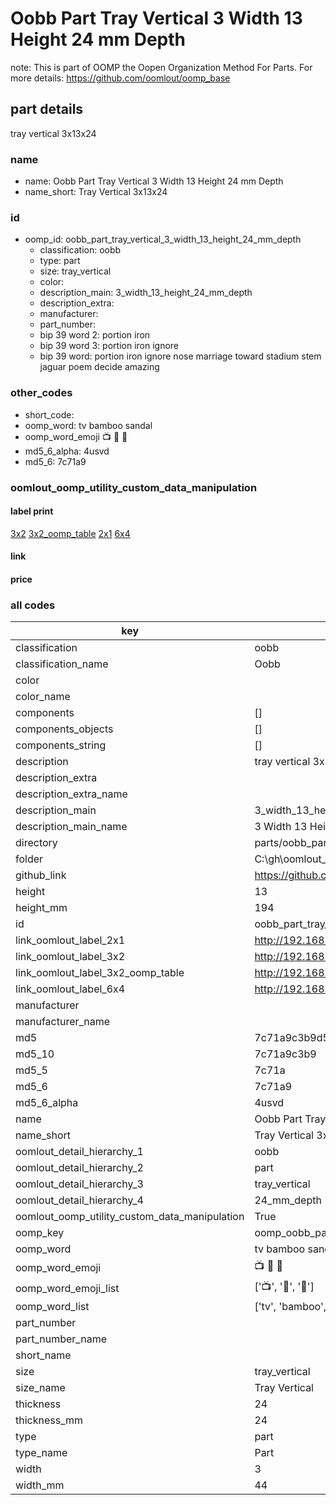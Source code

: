 # Oobb Part Tray Vertical 3 Width 13 Height 24 mm Depth  

note: This is part of OOMP the Oopen Organization Method For Parts. For more details: https://github.com/oomlout/oomp_base

##  part details
  



tray vertical 3x13x24



### name
* name: Oobb Part Tray Vertical 3 Width 13 Height 24 mm Depth
* name_short: Tray Vertical 3x13x24 
### id
* oomp_id: oobb_part_tray_vertical_3_width_13_height_24_mm_depth
  * classification: oobb
  * type: part
  * size: tray_vertical
  * color: 
  * description_main: 3_width_13_height_24_mm_depth
  * description_extra: 
  * manufacturer: 
  * part_number: 
  * bip 39 word 2: portion iron
  * bip 39 word 3: portion iron ignore
  * bip 39 word: portion iron ignore nose marriage toward stadium stem jaguar poem decide amazing

### other_codes
* short_code: 
* oomp_word: tv bamboo sandal
* oomp_word_emoji :tv: :bamboo: :sandal:
* md5_6_alpha: 4usvd
* md5_6: 7c71a9






### oomlout_oomp_utility_custom_data_manipulation
#### label print
[3x2](http://192.168.1.245:1112/?label=oomp%204usvd)
[3x2_oomp_table](http://192.168.1.108:1112/?label=oomp%204usvd)
[2x1](http://192.168.1.242:1112/?label=oomp%204usvd)
[6x4](http://192.168.1.55:1112/?label=oomp%204usvd)    

#### link

                              

#### price







### all codes 
| key | value |  
| --- | --- |  
| classification | oobb |  
| classification_name | Oobb |  
| color |  |  
| color_name |  |  
| components | [] |  
| components_objects | [] |  
| components_string | [] |  
| description | tray vertical 3x13x24 |  
| description_extra |  |  
| description_extra_name |  |  
| description_main | 3_width_13_height_24_mm_depth |  
| description_main_name | 3 Width 13 Height 24 mm Depth |  
| directory | parts/oobb_part_tray_vertical_3_width_13_height_24_mm_depth |  
| folder | C:\gh\oomlout_oobb_version_4_generated_parts\parts\oobb_part_tray_vertical_3_width_13_height_24_mm_depth |  
| github_link | https://github.com/oomlout/oomlout_oomp_part_src/tree/main/parts/oobb_part_tray_vertical_3_width_13_height_24_mm_depth |  
| height | 13 |  
| height_mm | 194 |  
| id | oobb_part_tray_vertical_3_width_13_height_24_mm_depth |  
| link_oomlout_label_2x1 | http://192.168.1.242:1112/?label=oomp%204usvd |  
| link_oomlout_label_3x2 | http://192.168.1.245:1112/?label=oomp%204usvd |  
| link_oomlout_label_3x2_oomp_table | http://192.168.1.108:1112/?label=oomp%204usvd |  
| link_oomlout_label_6x4 | http://192.168.1.55:1112/?label=oomp%204usvd |  
| manufacturer |  |  
| manufacturer_name |  |  
| md5 | 7c71a9c3b9d55a7f98442966e19d9542 |  
| md5_10 | 7c71a9c3b9 |  
| md5_5 | 7c71a |  
| md5_6 | 7c71a9 |  
| md5_6_alpha | 4usvd |  
| name | Oobb Part Tray Vertical 3 Width 13 Height 24 mm Depth |  
| name_short | Tray Vertical 3x13x24  |  
| oomlout_detail_hierarchy_1 | oobb |  
| oomlout_detail_hierarchy_2 | part |  
| oomlout_detail_hierarchy_3 | tray_vertical |  
| oomlout_detail_hierarchy_4 | 24_mm_depth |  
| oomlout_oomp_utility_custom_data_manipulation | True |  
| oomp_key | oomp_oobb_part_tray_vertical_3_width_13_height_24_mm_depth |  
| oomp_word | tv bamboo sandal |  
| oomp_word_emoji | :tv: :bamboo: :sandal: |  
| oomp_word_emoji_list | [':tv:', ':bamboo:', ':sandal:'] |  
| oomp_word_list | ['tv', 'bamboo', 'sandal'] |  
| part_number |  |  
| part_number_name |  |  
| short_name |  |  
| size | tray_vertical |  
| size_name | Tray Vertical |  
| thickness | 24 |  
| thickness_mm | 24 |  
| type | part |  
| type_name | Part |  
| width | 3 |  
| width_mm | 44 |  

